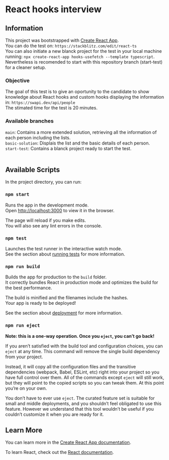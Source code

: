 # React hooks interview

## Information

This project was bootstrapped with [Create React App](https://github.com/facebook/create-react-app).\
You can do the test on: `https://stackblitz.com/edit/react-ts`\
You can also initiate a new blanck project for the test in your local machine running: `npx create-react-app hooks-usefetch --template typescript`.\
Nevertheless is recomended to start with this repository branch (start-test) for a cleaner setup.

### Objective

The goal of this test is to give an oportunity to the candidate to show knowledge about React hooks and custom hooks displaying the information in: `https://swapi.dev/api/people`\
The stimated time for the test is 20 minutes.

### Available branches

`main`: Contains a more extended solution, retrieving all the information of each person including the lists.\
`basic-solution`: Displais the list and the basic details of each person.\
`start-test`: Contains a blanck project ready to start the test.
<br/><br/>
## Available Scripts

In the project directory, you can run:

### `npm start`

Runs the app in the development mode.\
Open [http://localhost:3000](http://localhost:3000) to view it in the browser.

The page will reload if you make edits.\
You will also see any lint errors in the console.

### `npm test`

Launches the test runner in the interactive watch mode.\
See the section about [running tests](https://facebook.github.io/create-react-app/docs/running-tests) for more information.

### `npm run build`

Builds the app for production to the `build` folder.\
It correctly bundles React in production mode and optimizes the build for the best performance.

The build is minified and the filenames include the hashes.\
Your app is ready to be deployed!

See the section about [deployment](https://facebook.github.io/create-react-app/docs/deployment) for more information.

### `npm run eject`

**Note: this is a one-way operation. Once you `eject`, you can’t go back!**

If you aren’t satisfied with the build tool and configuration choices, you can `eject` at any time. This command will remove the single build dependency from your project.

Instead, it will copy all the configuration files and the transitive dependencies (webpack, Babel, ESLint, etc) right into your project so you have full control over them. All of the commands except `eject` will still work, but they will point to the copied scripts so you can tweak them. At this point you’re on your own.

You don’t have to ever use `eject`. The curated feature set is suitable for small and middle deployments, and you shouldn’t feel obligated to use this feature. However we understand that this tool wouldn’t be useful if you couldn’t customize it when you are ready for it.

## Learn More

You can learn more in the [Create React App documentation](https://facebook.github.io/create-react-app/docs/getting-started).

To learn React, check out the [React documentation](https://reactjs.org/).
